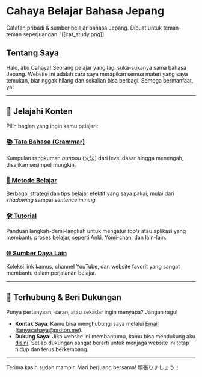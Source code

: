 # Cahaya Belajar Bahasa Jepang

Catatan pribadi & sumber belajar bahasa Jepang. Dibuat untuk teman-teman seperjuangan.
![[cat_study.png]]
## Tentang Saya

Halo, aku Cahaya! Seorang pelajar yang lagi suka-sukanya sama bahasa Jepang. Website ini adalah cara saya merapikan semua materi yang saya temukan, biar nggak hilang dan sekalian bisa berbagi. Semoga bermanfaat, ya!

---

## 🚀 Jelajahi Konten

Pilih bagian yang ingin kamu pelajari:

### [📚 Tata Bahasa (Grammar)](./grammar/)

Kumpulan rangkuman _bunpou_ (文法) dari level dasar hingga menengah, disajikan sesimpel mungkin.

### [🧠 Metode Belajar](./metode-belajar/)

Berbagai strategi dan tips belajar efektif yang saya pakai, mulai dari _shadowing_ sampai _sentence mining_.

### [🛠️ Tutorial](./tutorial/)

Panduan langkah-demi-langkah untuk mengatur _tools_ atau aplikasi yang membantu proses belajar, seperti Anki, Yomi-chan, dan lain-lain.

### [🌐 Sumber Daya Lain](./sumber-daya/)

Koleksi link kamus, channel YouTube, dan website favorit yang sangat membantu dalam perjalanan belajar.

---

## 👋 Terhubung & Beri Dukungan

Punya pertanyaan, saran, atau sekadar ingin menyapa? Jangan ragu!

- **Kontak Saya**: Kamu bisa menghubungi saya melalui [Email](mailto:tanyacahaya@proton.me) (tanyacahaya@proton.me).
- **Dukung Saya**: Jika website ini membantumu, kamu bisa mendukung aku [disini](https://yapp.ink/cahaya/tip). Setiap dukungan sangat berarti untuk menjaga website ini tetap hidup dan terus berkembang.

---

Terima kasih sudah mampir. 
Mari berjuang bersama!
頑張りましょう！
